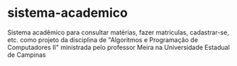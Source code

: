 # sistema-academico
Sistema acadêmico para consultar matérias, fazer matriculas, cadastrar-se, etc. como projeto da disciplina de "Algoritmos e Programação de Computadores II" ministrada pelo professor Meira na Universidade Estadual de Campinas
